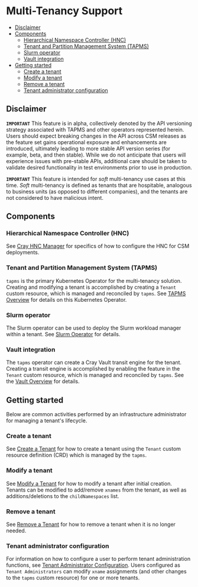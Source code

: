 # Multi-Tenancy Support

- [Disclaimer](#disclaimer)
- [Components](#components)
  - [Hierarchical Namespace Controller (HNC)](#hierarchical-namespace-controller-hnc)
  - [Tenant and Partition Management System (TAPMS)](#tenant-and-partition-management-system-tapms)
  - [Slurm operator](#slurm-operator)
  - [Vault integration](#vault-integration)
- [Getting started](#getting-started)
  - [Create a tenant](#create-a-tenant)
  - [Modify a tenant](#modify-a-tenant)
  - [Remove a tenant](#remove-a-tenant)
  - [Tenant administrator configuration](#tenant-administrator-configuration)

## Disclaimer

**`IMPORTANT`** This feature is in alpha, collectively denoted by the API versioning strategy associated with TAPMS and other operators represented herein.
Users should expect breaking changes in the API across CSM releases as the feature set gains operational exposure and enhancements are introduced, ultimately leading to more stable API version series (for example, beta, and then stable).
While we do not anticipate that users will experience issues with pre-stable APIs, additional care should be taken to validate desired functionality in test environments prior to use in production.

**`IMPORTANT`** This feature is intended for _soft_ multi-tenancy use cases at this time.
_Soft_ multi-tenancy is defined as tenants that are hospitable, analogous to business units (as opposed to different companies), and the tenants are not considered to have malicious intent.

## Components

### Hierarchical Namespace Controller (HNC)

See [Cray HNC Manager](CrayHncManager.md) for specifics of how to configure the HNC for CSM deployments.

### Tenant and Partition Management System (TAPMS)

`tapms` is the primary Kubernetes Operator for the multi-tenancy solution. Creating and modifying a tenant is accomplished by creating a `Tenant` custom resource, which is managed and reconciled by `tapms`.
See [TAPMS Overview](Tapms.md) for details on this Kubernetes Operator.

### Slurm operator

The Slurm operator can be used to deploy the Slurm workload manager within a
tenant. See [Slurm Operator](SlurmOperator.md) for details.

### Vault integration

The `tapms` operator can create a Cray Vault transit engine for the tenant. Creating a transit engine is accomplished by enabling the feature in the `Tenant` custom resource, which is managed and reconciled by `tapms`.
See the [Vault Overview](Vault.md) for details.

## Getting started

Below are common activities performed by an infrastructure administrator for managing a tenant's lifecycle.

### Create a tenant

See [Create a Tenant](Create_a_Tenant.md) for how to create a tenant using the `Tenant` custom resource definition (CRD) which is managed by the `tapms`.

### Modify a tenant

See [Modify a Tenant](Modify_a_Tenant.md) for how to modify a tenant after initial creation. Tenants can be modified to add/remove `xnames` from the tenant, as well as additions/deletions to the `childNamespaces` list.

### Remove a tenant

See [Remove a Tenant](Remove_a_Tenant.md) for how to remove a tenant when it is no longer needed.

### Tenant administrator configuration

For information on how to configure a user to perform tenant administration functions, see [Tenant Administrator Configuration](TenantAdminConfig.md).
Users configured as `Tenant Administrators` can modify `xname` assignments (and other changes to the `tapms` custom resource) for one or more tenants.
